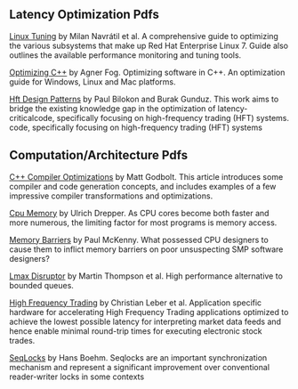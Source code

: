 ## Latency Optimization Pdfs

[Linux Tuning](https://github.com/Open-Markets-Initiative/latency-reference/blob/master/pdfs/linux-tunning.pdf) by Milan Navrátil et al.  A comprehensive guide to optimizing the various subsystems that make up Red Hat Enterprise Linux 7. Guide also outlines the available performance monitoring and tuning tools.

[Optimizing C++](https://github.com/Open-Markets-Initiative/latency-reference/blob/master/pdfs/optimizing-cpp.pdf) by Agner Fog. Optimizing software in C++. An optimization guide for Windows, Linux and Mac platforms.
 
[Hft Design Patterns](https://github.com/Open-Markets-Initiative/latency-reference/blob/master/pdfs/hft-design-patterns) by Paul Bilokon and Burak Gunduz. This work aims to bridge the existing knowledge gap in the optimization of latency-criticalcode, specifically focusing on high-frequency trading (HFT) systems.
 code, specifically focusing on high-frequency trading (HFT) systems
 
## Computation/Architecture Pdfs
 
[C++ Compiler Optimizations](https://github.com/Open-Markets-Initiative/latency-reference/blob/master/pdfs/optimizations-in-cpp-compiler.pdf) by Matt Godbolt.  This article introduces some compiler and code generation concepts, and includes examples of a few impressive compiler transformations and optimizations.

[Cpu Memory](https://github.com/Open-Markets-Initiative/latency-reference/blob/master/pdfs/cpu-memory.pdf) by Ulrich Drepper.  As CPU cores become both faster and more numerous, the limiting factor for most programs is memory access.

[Memory Barriers](https://github.com/Open-Markets-Initiative/latency-reference/blob/master/pdfs/memory-barriers.pdf) by Paul McKenny.  What possessed CPU designers to cause them to inflict memory barriers on poor unsuspecting SMP software designers?

[Lmax Disruptor](https://github.com/Open-Markets-Initiative/latency-reference/blob/master/pdfs/lmax-disruptor.pdf) by Martin Thompson et al.  High performance alternative to bounded queues.

[High Frequency Trading](https://github.com/Open-Markets-Initiative/latency-reference/blob/master/pdfs/high-frequency-trading.pdf) by Christian Leber et al.  Application specific hardware for accelerating High Frequency Trading applications optimized to achieve the lowest possible latency for interpreting market data feeds and hence enable minimal round-trip times for executing electronic stock trades.

[SeqLocks](https://github.com/Open-Markets-Initiative/latency-reference/blob/master/pdfs/seq-locks.pdf) by Hans Boehm.  Seqlocks are an important synchronization mechanism and represent a significant improvement over
conventional reader-writer locks in some contexts